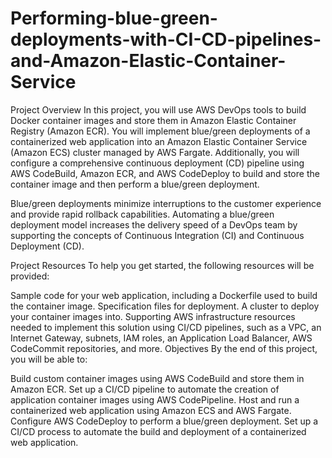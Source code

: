 # Performing-blue-green-deployments-with-CI-CD-pipelines-and-Amazon-Elastic-Container-Service
Project Overview
In this project, you will use AWS DevOps tools to build Docker container images and store them in Amazon Elastic Container Registry (Amazon ECR). You will implement blue/green deployments of a containerized web application into an Amazon Elastic Container Service (Amazon ECS) cluster managed by AWS Fargate. Additionally, you will configure a comprehensive continuous deployment (CD) pipeline using AWS CodeBuild, Amazon ECR, and AWS CodeDeploy to build and store the container image and then perform a blue/green deployment.

Blue/green deployments minimize interruptions to the customer experience and provide rapid rollback capabilities. Automating a blue/green deployment model increases the delivery speed of a DevOps team by supporting the concepts of Continuous Integration (CI) and Continuous Deployment (CD).

Project Resources
To help you get started, the following resources will be provided:

Sample code for your web application, including a Dockerfile used to build the container image.
Specification files for deployment.
A cluster to deploy your container images into.
Supporting AWS infrastructure resources needed to implement this solution using CI/CD pipelines, such as a VPC, an Internet Gateway, subnets, IAM roles, an Application Load Balancer, AWS CodeCommit repositories, and more.
Objectives
By the end of this project, you will be able to:

Build custom container images using AWS CodeBuild and store them in Amazon ECR.
Set up a CI/CD pipeline to automate the creation of application container images using AWS CodePipeline.
Host and run a containerized web application using Amazon ECS and AWS Fargate.
Configure AWS CodeDeploy to perform a blue/green deployment.
Set up a CI/CD process to automate the build and deployment of a containerized web application.
